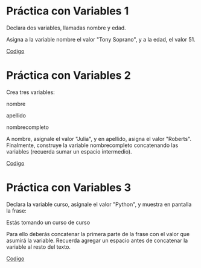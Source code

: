 # Práctica con Variables 1
Declara dos variables, llamadas nombre y edad.

Asigna a la variable nombre el valor "Tony Soprano", y a la edad, el valor 51.

[Codigo](PracticaconVariables1.py)

# Práctica con Variables 2
Crea tres variables:

nombre

apellido

nombrecompleto

A nombre, asígnale el valor "Julia", y en apellido, asigna el valor "Roberts". Finalmente, construye la variable nombrecompleto concatenando las variables (recuerda sumar un espacio intermedio).

[Codigo](PracticaconVariables2.py)

# Práctica con Variables 3
Declara la variable curso, asígnale el valor "Python", y muestra en pantalla la frase:

Estás tomando un curso de curso

Para ello deberás concatenar la primera parte de la frase con el valor que asumirá la variable. Recuerda agregar un espacio antes de concatenar la variable al resto del texto.

[Codigo](PracticaconVariables3.py)
